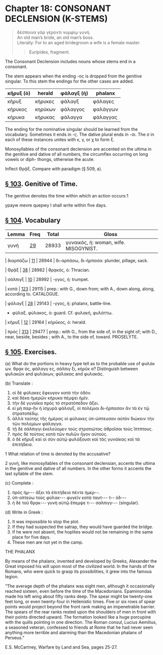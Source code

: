 # Chapter 18: CONSONANT DECLENSION (K-STEMS)

>  δέσποινα γὰρ γέροντι νυμφίῳ γυνή.<br/>
>  An old man’s bride, an old man’s boss.<br/>
>  Literally: For to an aged bridegroom a wife is a female master.<br/>
>> Euripides, fragment. 



<div type="textpart" subtype="para" n="101">


The Consonant Declension includes nouns whose
stems end in a consonant.

The stem appears when the ending -ος is dropped from
the genitive singular. To this stem the endings for the
other cases are added.


| κῆρυξ (ὁ) | herald | φάλαγξ (ἡ) | phalanx | 
| --- | --- | --- | --- 
| κῆρυξ | κήρυκες | φάλαγξ | φάλαγες | 
| κήρυκος | κηρύκων | φάλαγγος | φαλάγγων | 
| κήρυκα | κήρυκας | φάλαγγα | φάλαγγας | 


The ending for the nominative singular should be learned
from the vocabulary. Sometimes it ends in -ς. The dative
plural ends in -σι. The σ in each of these instances unites
with κ, γ, or χ to form ξ.

<div type="textpart" subtype="para" n="102">


Monosyllables of the consonant declension are
accented on the ultima in the genitive and dative of all
numbers, the circumflex occurring on long vowels or diph-
thongs, otherwise the acute.

Inflect Θρᾷξ. Compare with paradigm (§ 509, a).



<pb n="57"/>


## [§ 103](#para103). Genitive of Time.


The genitive denotes the time
within which an action occurs:1

ypayw mevre quepwy I shall write within five days.

## [§ 104](#para104). Vocabulary



| Lemma | Freq | Total | Gloss |
| --- | --- | --- | -- |
| γυνή | [29](https://github.com/gregorycrane/CrosbySchaeffer2.0/tree/main/chaps/vocpassages/0032-006/γυνή.md) | 28933 | γυναικός, ἡ: woman, wife.  MISOGYNIST. 

| διαρπάζω | [11](https://github.com/gregorycrane/CrosbySchaeffer2.0/tree/main/chaps/vocpassages/0032-006/διαρπάζω.md) | 28944 | δι-αρπάσω, δι-ήρπασα:  plunder, pillage, sack. 

| Θρᾷξ | [38](https://github.com/gregorycrane/CrosbySchaeffer2.0/tree/main/chaps/vocpassages/0032-006/Θρᾷξ.md) | 28982 | θρᾳκός, ὁ: Thracian. 

| σάλπιγξ | [10](https://github.com/gregorycrane/CrosbySchaeffer2.0/tree/main/chaps/vocpassages/0032-006/σάλπιγξ.md) | 28992 | -γγος, ἡ: trumpet.

| κατά | [123](https://github.com/gregorycrane/CrosbySchaeffer2.0/tree/main/chaps/vocpassages/0032-006/κατά.md) | 29115 | prep.: with G., down from; with A., down along, along, according to. CATALOGUE. 

| φάλαγξ | [28](https://github.com/gregorycrane/CrosbySchaeffer2.0/tree/main/chaps/vocpassages/0032-006/φάλαγξ.md) | 29143 | -γγος, ἡ: phalanx, battle-line.

- <rs type="lemma">φύλαξ</rs>. φύλακος, ὁ: guard. Cf. φυλακή, φυλάττω.

| κῆρυξ | [12](https://github.com/gregorycrane/CrosbySchaeffer2.0/tree/main/chaps/vocpassages/0032-006/κῆρυξ.md) | 29164 | κήρῡκος, ὁ: herald.

| πρός | [313](https://github.com/gregorycrane/CrosbySchaeffer2.0/tree/main/chaps/vocpassages/0032-006/πρός.md) | 29477 | prep.: with G., from the side of, in the sight of; with D., near, beside, besides ; with A., to the side of, toward. PROSELYTE.




## [§ 105](#para105). Exercises.




(a) What do the portions in heavy type tell as to the
probable use of
φυλάκ ων.
θρᾳκ ός,
φάλαγγ ες,
σάλπιγ ξι,
κήρῡκ α?
Distinguish between φυλακῶν and
φυλάκων, φύλακας and φυλακάς.

(b) Translate :

1. οἱ δὲ φύλακες ἔφευγον κατὰ τὴν ὁδόν.
2. καὶ δέκα ἡμερῶν κήρυκα πέμψει ἡμῖν.
3. τὴν δὲ γυναῖκα πρὸς τὸ στρατόπεδον ἄξει.
4. εἰ μὴ παρ-ἣν ἡ ἰσχυρὰ φάλαγξ, οἱ πολέμιοι δι-ήρπασαν ἂν τὰ ἐν τῷ στρατοπέδῳ.
5. ἀλλὰ ταύτης τῆς ἡμέρας οἱ φύλακες ὑπ-ώπτευσαν αὐτὸν διώκειν τὴν τῶν πολεμίων φάλαγγα.
6. τῇ δὲ σάλπιγγι ἐκελεύομεν τοὺς στρατιώτας ἀθροῖσαι τοὺς ἵπτπτους.
7. πρὸς δὲ τούτοις κατὰ τῶν πυλῶν ἦγον αὐτούς.
8. ὁ δὲ κῆρυξ καὶ οἱ σὺν αὐτῷ φυλάξουσι καὶ τὰς γυναῖκας καὶ τὰ ἐπιτήδεια.

1 What relation of time is denoted by the accusative?

2 γυνή, like monosyllables of the consonant declensian, accents the ultima in the genitive and dative of all numbers. In the other forms it accents the last syllable of the stem.



<pb n="58"/>

(c) Complete :

1. πρὸς ἡμ--- ἄξει τὰ ἐπιτήδεια πέντε ἡμερ--.
3. ὑπ-οπτεύω τοὺς φύλακ--- φυγεῖν κατὰ ταυτ--- τ-- ὁδ---
3. ἡ δὲ τοῦ θρᾳκ--- γυνὴ αὐτῷ ἔπεμψε τ--- σαλπιγγ--- (singular).

(d) Write in Greek :

1. It was impossible to stop the plot.
2. If they had suspected the satrap, they would have guarded the bridge.
3. If he were not absent, the hoplites would not be remaining in the same place for five days.
4. These men are not yet in the camp.

<div type="textpart" subtype="para" n="106">


THE PHALANX

By means of the phalanx, invented and developed by
Greeks, Alexander the Great imposed his will upon most
of the civilized world. In the hands of the Romans, who
were quick to grasp its possibilities, it grew into the famous
legion.


“The average depth of the phalanx was eight men,
although it occasionally reached sixteen, even before the
time of the Macedonians. Epaminondas made his left
wing about fifty ranks deep. The spear might be twenty-one feet long, or even twenty-four in Hellenistic times.
Five or six rows of spear points would project beyond the
front rank making an impenetrable barrier. The spears
of the rear ranks rested upon the shoulders of men in front
with their points directed upward. The formation looked
like a huge porcupine with the quills pointing in one
direction. The Roman consul, Lucius Aemilius, a seasoned
veteran, confessed to friends at Rome that he had never
seen anything more terrible and alarming than the Macedonian phalanx of Perseus.”

E.S. McCartney, Warfare by Land and Sea, pages 25-27.

<pb n="59"/>





